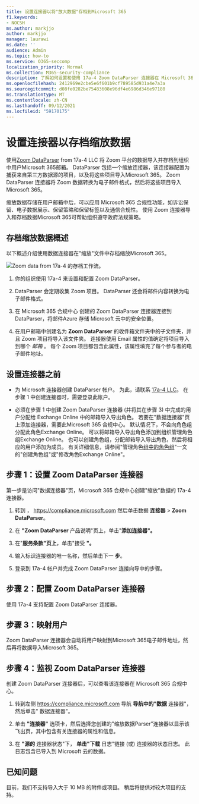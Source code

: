 ```yaml
---
title: 设置连接器以将"放大数据"存档到Microsoft 365
f1.keywords:
- NOCSH
ms.author: markjjo
author: markjjo
manager: laurawi
ms.date: ''
audience: Admin
ms.topic: how-to
ms.service: O365-seccomp
localization_priority: Normal
ms.collection: M365-security-compliance
description: 了解如何设置和使用 17a-4 Zoom DataParser 连接器在 Microsoft 365 中导入和存档 Zoom 数据。
ms.openlocfilehash: 2412969e2cbe5e6f601b9cf789585d931a4e7a3a
ms.sourcegitcommit: d08fe0282be75483608e96df4e6986d346e97180
ms.translationtype: MT
ms.contentlocale: zh-CN
ms.lasthandoff: 09/12/2021
ms.locfileid: "59170175"
---
```

# <a name="set-up-a-connector-to-archive-zoom-data"></a>设置连接器以存档缩放数据

使用[Zoom DataParser](https://www.17a-4.com/dataparser/) from 17a-4 LLC 将 Zoom 平台的数据导入并存档到组织中用户Microsoft 365邮箱。 DataParser 包括一个缩放连接器，该连接器配置为捕获来自第三方数据源的项目，以及将这些项目导入Microsoft 365。 Zoom DataParser 连接器将 Zoom 数据转换为电子邮件格式，然后将这些项目导入 Microsoft 365。

缩放数据存储在用户邮箱中后，可以应用 Microsoft 365 合规性功能，如诉讼保留、电子数据展示、保留策略和保留标签以及通信合规性。 使用 Zoom 连接器导入和存档数据Microsoft 365可帮助组织遵守政府法规策略。

## <a name="overview-of-archiving-zoom-data"></a>存档缩放数据概述

以下概述介绍使用数据连接器在"缩放"文件中存档缩放Microsoft 365。

![Zoom data from 17a-4 的存档工作流。](../media/ZoomDataParserConnectorWorkflow.png)

1. 你的组织使用 17a-4 来设置和配置 Zoom DataParser。

2. DataParser 会定期收集 Zoom 项目。 DataParser 还会将邮件内容转换为电子邮件格式。

3. 在 Microsoft 365 合规中心 创建的 Zoom DataParser 连接器连接到 DataParser，将邮件Azure 存储 Microsoft 云中的安全位置。

4. 在用户邮箱中创建名为 **Zoom DataParser** 的收件箱文件夹中的子文件夹，并且 Zoom 项目将导入该文件夹。 连接器使用 Email 属性的值确定将项目导入到哪个 *邮箱* 。 每个 Zoom 项目都包含此属性，该属性填充了每个参与者的电子邮件地址。

## <a name="before-you-set-up-a-connector"></a>设置连接器之前

- 为 Microsoft 连接器创建 DataParser 帐户。 为此，请联系 [17a-4 LLC](https://www.17a-4.com/contact/)。 在步骤 1 中创建连接器时，需要登录此帐户。

- 必须在步骤 1 中创建 Zoom DataParser 连接器 (并将其在步骤 3) 中完成的用户分配给 Exchange Online 中的邮箱导入导出角色。 若要在"数据连接器"页上添加连接器，需要此Microsoft 365 合规中心。 默认情况下，不会向角色组分配此角色Exchange Online。 可以将邮箱导入导出角色添加到组织管理角色组Exchange Online。 也可以创建角色组，分配邮箱导入导出角色，然后将相应的用户添加为成员。 有关详细信息，请参阅"管理角色[组中的角色组](/Exchange/permissions-exo/role-groups#create-role-groups)"[](/Exchange/permissions-exo/role-groups#modify-role-groups)一文的"创建角色组"或"修改角色Exchange Online"。

## <a name="step-1-set-up-a-zoom-dataparser-connector"></a>步骤 1：设置 Zoom DataParser 连接器

第一步是访问"数据连接器"页，Microsoft 365 合规中心创建"缩放"数据的 17a-4 连接器。

1. 转到 ， <https://compliance.microsoft.com> 然后单击数据 **连接器**  >  **Zoom DataParser**。

2. 在 **"Zoom DataParser** 产品说明"页上，单击"**添加连接器"。**

3. 在"**服务条款"页上**，单击"接受 **"。**

4. 输入标识连接器的唯一名称，然后单击下一 **步**。

5. 登录到 17a-4 帐户并完成 Zoom DataParser 连接向导中的步骤。

## <a name="step-2-configure-the-zoom-dataparser-connector"></a>步骤 2：配置 Zoom DataParser 连接器

使用 17a-4 支持配置 Zoom DataParser 连接器。

## <a name="step-3-map-users"></a>步骤 3：映射用户

Zoom DataParser 连接器会自动将用户映射到Microsoft 365电子邮件地址，然后再将数据导入Microsoft 365。

## <a name="step-4-monitor-the-zoom-dataparser-connector"></a>步骤 4：监视 Zoom DataParser 连接器

创建 Zoom DataParser 连接器后，可以查看该连接器在 Microsoft 365 合规中心。

1. 转到左侧 <https://compliance.microsoft.com> 导航 **导航中的"数据** 连接器"，然后单击" 数据连接器"。

2. 单击 **"连接器"** 选项卡，然后选择您创建的"缩放数据Parser"连接器以显示该飞出页，其中包含有关连接器的属性和信息。

3. 在 **"源的** 连接器状态"下， **单击"下载** 日志"链接 (或) 连接器的状态日志。 此日志包含已导入到 Microsoft 云的数据。

## <a name="known-issues"></a>已知问题

目前，我们不支持导入大于 10 MB 的附件或项目。 稍后将提供对较大项目的支持。
